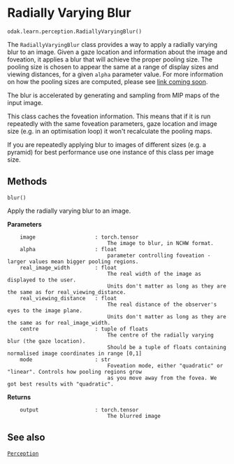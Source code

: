 # Radially Varying Blur

`odak.learn.perception.RadiallyVaryingBlur()`

The `RadiallyVaryingBlur` class provides a way to apply a radially varying blur to an image. Given a gaze location and information about the image and foveation, it applies a blur that will achieve the proper pooling size. The pooling size is chosen to appear the same at a range of display sizes and viewing distances, for a given `alpha` parameter value. For more information on how the pooling sizes are computed, please see [link coming soon]().

The blur is accelerated by generating and sampling from MIP maps of the input image.

This class caches the foveation information. This means that if it is run repeatedly with the same foveation parameters, gaze location and image size (e.g. in an optimisation loop) it won't recalculate the pooling maps.

If you are repeatedly applying blur to images of different sizes (e.g. a pyramid) for best performance use one instance of this class per image size.

## Methods

`blur()`

Apply the radially varying blur to an image.

**Parameters**

        image                   : torch.tensor
                                    The image to blur, in NCHW format.
        alpha                   : float
                                    parameter controlling foveation - larger values mean bigger pooling regions.
        real_image_width        : float 
                                    The real width of the image as displayed to the user.
                                    Units don't matter as long as they are the same as for real_viewing_distance.
        real_viewing_distance   : float 
                                    The real distance of the observer's eyes to the image plane.
                                    Units don't matter as long as they are the same as for real_image_width.
        centre                  : tuple of floats
                                    The centre of the radially varying blur (the gaze location).
                                    Should be a tuple of floats containing normalised image coordinates in range [0,1]
        mode                    : str 
                                    Foveation mode, either "quadratic" or "linear". Controls how pooling regions grow
                                    as you move away from the fovea. We got best results with "quadratic".
        
**Returns**

        output                  : torch.tensor
                                    The blurred image

## See also

[`Perception`](../../../perception.md)
